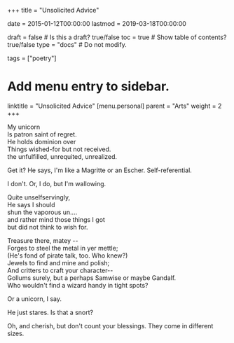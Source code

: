 +++
title = "Unsolicited Advice"

date = 2015-01-12T00:00:00
lastmod = 2019-03-18T00:00:00

draft = false  # Is this a draft? true/false
toc = true  # Show table of contents? true/false
type = "docs"  # Do not modify.

tags = ["poetry"]

# Add menu entry to sidebar.
linktitle = "Unsolicited Advice"
[menu.personal]
  parent = "Arts"
  weight = 2
+++

My unicorn</br>
Is patron saint of regret.</br>
He holds dominion over</br>
Things wished-for but not received.</br>
the unfulfilled, unrequited, unrealized.</p>

<p>Get it? He says, I'm like a Magritte or an Escher. Self-referential.</p>

<p>I don't. Or, I do, but I'm wallowing.</p>

<p>Quite unselfservingly,</br>
He says I should</br>
shun the vaporous un....</br>
and rather mind those things I got</br>
but did not think to wish for.</p>

<p>Treasure there, matey -- </br>
Forges to steel the metal in yer mettle;</br>
(He's fond of pirate talk, too. Who knew?)</br>
Jewels to find and mine and polish;</br>
And critters to craft your character--</br>
Gollums surely, but a perhaps Samwise or maybe Gandalf.</br>
Who wouldn't find a wizard handy in tight spots?</p>

<p>Or a unicorn, I say.</p>

<p>He just stares. Is that a snort?</p>

<p>Oh, and cherish, but don't count your blessings. They come in different sizes.</p>

